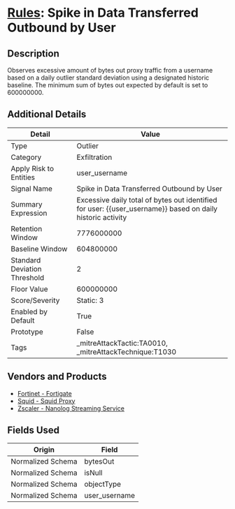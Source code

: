 # [Rules](README.md): Spike in Data Transferred Outbound by User

## Description
Observes excessive amount of bytes out proxy traffic from a username based on a daily outlier standard deviation using a designated historic baseline. The minimum sum of bytes out expected by default is set to 600000000.

## Additional Details
|Detail|Value|
|----|----|
|Type|Outlier|
|Category|Exfiltration|
|Apply Risk to Entities|user_username|
|Signal Name|Spike in Data Transferred Outbound by User|
|Summary Expression|Excessive daily total of bytes out identified for user: {{user_username}} based on daily historic activity|
|Retention Window|7776000000|
|Baseline Window|604800000|
|Standard Deviation Threshold|2|
|Floor Value|600000000|
|Score/Severity|Static: 3|
|Enabled by Default|True|
|Prototype|False|
|Tags|_mitreAttackTactic:TA0010, _mitreAttackTechnique:T1030|
## Vendors and Products
- [Fortinet - Fortigate](../products/c57e2c85-4fc1-4fb7-8fa1-dbc5235231ad.md)
- [Squid - Squid Proxy](../products/af61d8a8-3eba-42fb-9f17-87443924f3f4.md)
- [Zscaler - Nanolog Streaming Service](../products/6299d728-14f7-455e-85c5-ea8ec65a654a.md)


## Fields Used

|Origin|Field|
|----|----|
|Normalized Schema|bytesOut|
|Normalized Schema|isNull|
|Normalized Schema|objectType|
|Normalized Schema|user_username|



